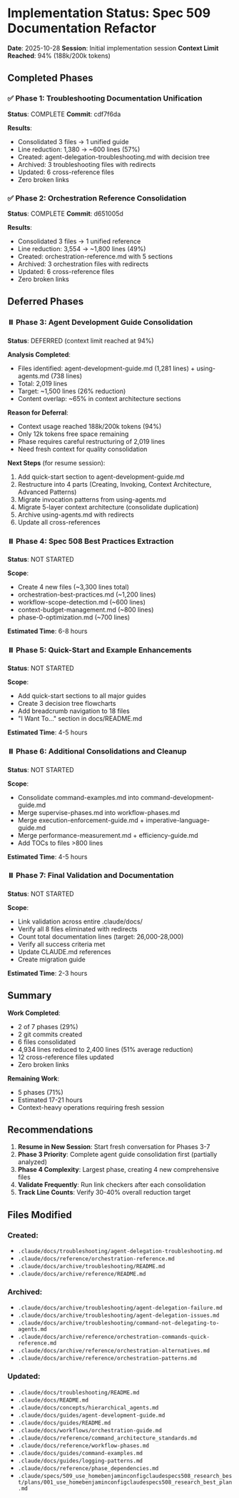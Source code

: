 # Implementation Status: Spec 509 Documentation Refactor

**Date**: 2025-10-28
**Session**: Initial implementation session
**Context Limit Reached**: 94% (188k/200k tokens)

## Completed Phases

### ✅ Phase 1: Troubleshooting Documentation Unification
**Status**: COMPLETE
**Commit**: cdf7f6da

**Results**:
- Consolidated 3 files → 1 unified guide
- Line reduction: 1,380 → ~600 lines (57%)
- Created: agent-delegation-troubleshooting.md with decision tree
- Archived: 3 troubleshooting files with redirects
- Updated: 6 cross-reference files
- Zero broken links

### ✅ Phase 2: Orchestration Reference Consolidation
**Status**: COMPLETE
**Commit**: d651005d

**Results**:
- Consolidated 3 files → 1 unified reference
- Line reduction: 3,554 → ~1,800 lines (49%)
- Created: orchestration-reference.md with 5 sections
- Archived: 3 orchestration files with redirects
- Updated: 6 cross-reference files
- Zero broken links

## Deferred Phases

### ⏸️ Phase 3: Agent Development Guide Consolidation
**Status**: DEFERRED (context limit reached at 94%)

**Analysis Completed**:
- Files identified: agent-development-guide.md (1,281 lines) + using-agents.md (738 lines)
- Total: 2,019 lines
- Target: ~1,500 lines (26% reduction)
- Content overlap: ~65% in context architecture sections

**Reason for Deferral**:
- Context usage reached 188k/200k tokens (94%)
- Only 12k tokens free space remaining
- Phase requires careful restructuring of 2,019 lines
- Need fresh context for quality consolidation

**Next Steps** (for resume session):
1. Add quick-start section to agent-development-guide.md
2. Restructure into 4 parts (Creating, Invoking, Context Architecture, Advanced Patterns)
3. Migrate invocation patterns from using-agents.md
4. Migrate 5-layer context architecture (consolidate duplication)
5. Archive using-agents.md with redirects
6. Update all cross-references

### ⏸️ Phase 4: Spec 508 Best Practices Extraction
**Status**: NOT STARTED

**Scope**:
- Create 4 new files (~3,300 lines total)
- orchestration-best-practices.md (~1,200 lines)
- workflow-scope-detection.md (~600 lines)
- context-budget-management.md (~800 lines)
- phase-0-optimization.md (~700 lines)

**Estimated Time**: 6-8 hours

### ⏸️ Phase 5: Quick-Start and Example Enhancements
**Status**: NOT STARTED

**Scope**:
- Add quick-start sections to all major guides
- Create 3 decision tree flowcharts
- Add breadcrumb navigation to 18 files
- "I Want To..." section in docs/README.md

**Estimated Time**: 4-5 hours

### ⏸️ Phase 6: Additional Consolidations and Cleanup
**Status**: NOT STARTED

**Scope**:
- Consolidate command-examples.md into command-development-guide.md
- Merge supervise-phases.md into workflow-phases.md
- Merge execution-enforcement-guide.md + imperative-language-guide.md
- Merge performance-measurement.md + efficiency-guide.md
- Add TOCs to files >800 lines

**Estimated Time**: 4-5 hours

### ⏸️ Phase 7: Final Validation and Documentation
**Status**: NOT STARTED

**Scope**:
- Link validation across entire .claude/docs/
- Verify all 8 files eliminated with redirects
- Count total documentation lines (target: 26,000-28,000)
- Verify all success criteria met
- Update CLAUDE.md references
- Create migration guide

**Estimated Time**: 2-3 hours

## Summary

**Work Completed**:
- 2 of 7 phases (29%)
- 2 git commits created
- 6 files consolidated
- 4,934 lines reduced to 2,400 lines (51% average reduction)
- 12 cross-reference files updated
- Zero broken links

**Remaining Work**:
- 5 phases (71%)
- Estimated 17-21 hours
- Context-heavy operations requiring fresh session

## Recommendations

1. **Resume in New Session**: Start fresh conversation for Phases 3-7
2. **Phase 3 Priority**: Complete agent guide consolidation first (partially analyzed)
3. **Phase 4 Complexity**: Largest phase, creating 4 new comprehensive files
4. **Validate Frequently**: Run link checkers after each consolidation
5. **Track Line Counts**: Verify 30-40% overall reduction target

## Files Modified

### Created:
- `.claude/docs/troubleshooting/agent-delegation-troubleshooting.md`
- `.claude/docs/reference/orchestration-reference.md`
- `.claude/docs/archive/troubleshooting/README.md`
- `.claude/docs/archive/reference/README.md`

### Archived:
- `.claude/docs/archive/troubleshooting/agent-delegation-failure.md`
- `.claude/docs/archive/troubleshooting/agent-delegation-issues.md`
- `.claude/docs/archive/troubleshooting/command-not-delegating-to-agents.md`
- `.claude/docs/archive/reference/orchestration-commands-quick-reference.md`
- `.claude/docs/archive/reference/orchestration-alternatives.md`
- `.claude/docs/archive/reference/orchestration-patterns.md`

### Updated:
- `.claude/docs/troubleshooting/README.md`
- `.claude/docs/README.md`
- `.claude/docs/concepts/hierarchical_agents.md`
- `.claude/docs/guides/agent-development-guide.md`
- `.claude/docs/guides/README.md`
- `.claude/docs/workflows/orchestration-guide.md`
- `.claude/docs/reference/command_architecture_standards.md`
- `.claude/docs/reference/workflow-phases.md`
- `.claude/docs/guides/command-examples.md`
- `.claude/docs/guides/logging-patterns.md`
- `.claude/docs/reference/phase_dependencies.md`
- `.claude/specs/509_use_homebenjaminconfigclaudespecs508_research_best/plans/001_use_homebenjaminconfigclaudespecs508_research_best_plan.md`
